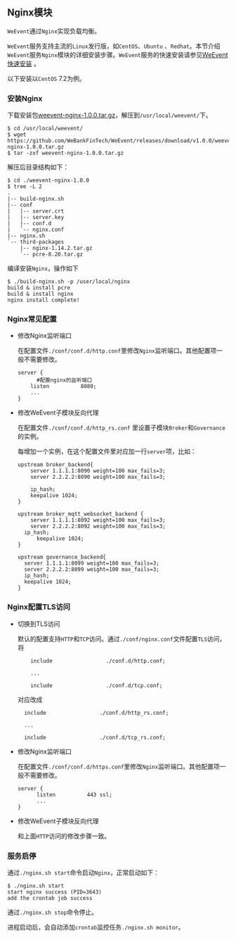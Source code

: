 ## Nginx模块

`WeEvent`通过`Nginx`实现负载均衡。

`WeEvent`服务支持主流的`Linux`发行版，如`CentOS`、`Ubuntu` 、`Redhat`。本节介绍`WeEvent`服务`Nginx`模块的详细安装步骤。`WeEvent`服务的快速安装请参见[WeEvent快速安装](../quickinstall.html) 。

以下安装以`CentOS` 7.2为例。

### 安装Nginx

下载安装包[weevent-nginx-1.0.0.tar.gz](https://github.com/WeBankFinTech/WeEvent/releases/download/v1.0.0/weevent-nginx-1.0.0.tar.gz)，解压到`/usr/local/weevent/`下。 

```shell
$ cd /usr/local/weevent/
$ wget https://github.com/WeBankFinTech/WeEvent/releases/download/v1.0.0/weevent-nginx-1.0.0.tar.gz
$ tar -zxf weevent-nginx-1.0.0.tar.gz
```

解压后目录结构如下：

```shell
$ cd ./weevent-nginx-1.0.0
$ tree -L 2
.
|-- build-nginx.sh
|-- conf
|   |-- server.crt
|   |-- server.key
|   |-- conf.d
|   `-- nginx.conf
|-- nginx.sh
`-- third-packages
    |-- nginx-1.14.2.tar.gz
    `-- pcre-8.20.tar.gz
```

编译安装`Nginx`，操作如下

```shell
$ ./build-nginx.sh -p /user/local/nginx
build & install pcre
build & install nginx
nginx install complete!
```

### Nginx常见配置

- 修改Nginx监听端口

  在配置文件`./conf/conf.d/http.conf`里修改`Nginx`监听端口。其他配置项一般不需要修改。

  ```nginx
  server {
    	#配置nginx的监听端口
      listen          8080; 
      ...
  }
  ```
  
- 修改WeEvent子模块反向代理

  在配置文件`./conf/conf.d/http_rs.conf` 里设置子模块`Broker`和`Governance`的实例。

  每增加一个实例，在这个配置文件里对应加一行`server`项，比如：

  ```nginx
  upstream broker_backend{
      server 1.1.1.1:8090 weight=100 max_fails=3;
      server 2.2.2.2:8090 weight=100 max_fails=3;
      
      ip_hash;
      keepalive 1024;
  }
  
  upstream broker_mqtt_websocket_backend {
      server 1.1.1.1:8092 weight=100 max_fails=3;
      server 2.2.2.2:8092 weight=100 max_fails=3;
  	ip_hash;
    	keepalive 1024;
  }
  
  upstream governance_backend{
  	server 1.1.1.1:8099 weight=100 max_fails=3;
  	server 2.2.2.2:8099 weight=100 max_fails=3;
  	ip_hash;
   	keepalive 1024;
  }
  ```
  
### Nginx配置TLS访问

- 切换到TLS访问
  
  默认的配置支持`HTTP`和`TCP`访问。通过`./conf/nginx.conf`文件配置`TLS`访问，将
  
  ```nginx
      include                 ./conf.d/http.conf;

      ...

      include                 ./conf.d/tcp.conf;
  ```
  
  
    对应改成
  
    ```nginx
      include                 ./conf.d/http_rs.conf;

      ...

      include                 ./conf.d/tcp_rs.conf;
    ```
  
- 修改Nginx监听端口
  
  在配置文件`./conf/conf.d/https.conf`里修改`Nginx`监听端口。其他配置项一般不需要修改。
  
  ```nginx
  server {
  		listen          443 ssl;
  		...
  }
  ```
  
- 修改WeEvent子模块反向代理

  和上面`HTTP`访问的修改步骤一致。

### 服务启停

通过`./nginx.sh start`命令启动`Nginx`，正常启动如下：

```shell
$ ./nginx.sh start
start nginx success (PID=3643)
add the crontab job success
```

通过`./nginx.sh stop`命令停止。

进程启动后，会自动添加`crontab`监控任务`./nginx.sh monitor`。
